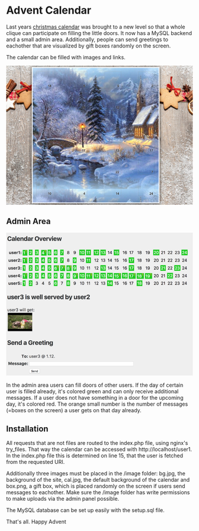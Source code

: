 # Advent Calendar

Last years [christmas calendar](https://www.xarg.org/2016/11/creating-an-advent-calendar-with-html5-and-css3/) was brought to a new level so that a whole clique can participate on filling the little doors. It now has a MySQL backend and a small admin area. Additionally, people can send greetings to eachother that are visualized by gift boxes randomly on the screen.

The calendar can be filled with images and links.

![](calendar-screen.png)

## Admin Area

![](calendar-admin.png)

In the admin area users can fill doors of other users. If the day of certain user is filled already, it's colored green and can only receive additional messages. If a user does not have something in a door for the upcoming day, it's colored red.
The orange small number is the number of messages (=boxes on the screen) a user gets on that day already.

## Installation

All requests that are not files are routed to the index.php file, using nginx's try_files. That way the calendar can be accessed with http://localhost/user1. In the index.php file this is determined on line 15, that the user is fetched from the requested URI.

Additionally three images must be placed in the /image folder: bg.jpg, the background of the site, cal.jpg, the default background of the calendar and box.png, a gift box, which is placed randomly on the screen if users send messages to eachother. Make sure the /image folder has write permissions to make uploads via the admin panel possible.

The MySQL database can be set up easily with the setup.sql file.

That's all. Happy Advent